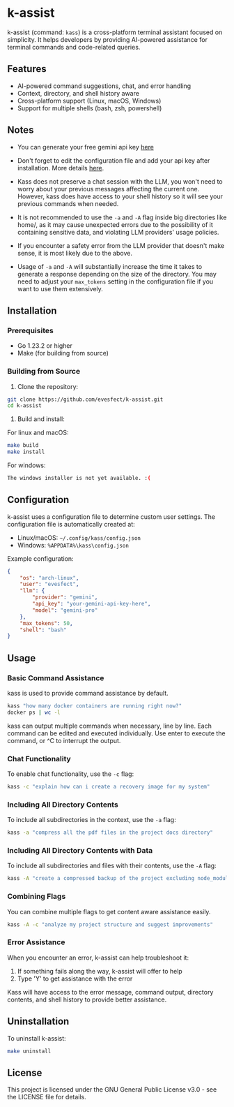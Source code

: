 # k-assist

k-assist (command: `kass`) is a cross-platform terminal assistant focused on simplicity. It helps developers by providing AI-powered assistance for terminal commands and code-related queries.

## Features

- AI-powered command suggestions, chat, and error handling
- Context, directory, and shell history aware
- Cross-platform support (Linux, macOS, Windows)
- Support for multiple shells (bash, zsh, powershell)

## Notes

- You can generate your free gemini api key [here](https://ai.google.dev/gemini-api/docs/api-key)

- Don't forget to edit the configuration file and add your api key after installation. More details [here](#configuration).

- Kass does not preserve a chat session with the LLM, you won't need to worry about your previous messages affecting the current one. However, kass does have access to your shell history so it will see your previous commands when needed.

- It is not recommended to use the `-a` and `-A` flag inside big directories like home/, as it may cause unexpected errors due to the possibility of it containing sensitive data, and violating LLM providers' usage policies.

- If you encounter a safety error from the LLM provider that doesn't make sense, it is most likely due to the above.

- Usage of `-a` and `-A` will substantially increase the time it takes to generate a response depending on the size of the directory. You may need to adjust your `max_tokens` setting in the configuration file if you want to use them extensively.

## Installation

### Prerequisites

- Go 1.23.2 or higher
- Make (for building from source)

### Building from Source

1. Clone the repository:

```bash
git clone https://github.com/evesfect/k-assist.git
cd k-assist
```

1. Build and install:

For linux and macOS:

```bash
make build
make install
```

For windows:

```bash
The windows installer is not yet available. :(
```

## Configuration

k-assist uses a configuration file to determine custom user settings.
The configuration file is automatically created at:

- Linux/macOS: `~/.config/kass/config.json`
- Windows: `%APPDATA%\kass\config.json`

Example configuration:

```json
{
    "os": "arch-linux",
    "user": "evesfect",
    "llm": {
        "provider": "gemini",
        "api_key": "your-gemini-api-key-here",
        "model": "gemini-pro"
    },
    "max_tokens": 50,
    "shell": "bash"
}
```

## Usage

### Basic Command Assistance

kass is used to provide command assistance by default.

```bash
kass "how many docker containers are running right now?"
docker ps | wc -l
```

kass can output multiple commands when necessary, line by line. Each command can be edited and executed individually. Use enter to execute the command, or ^C to interrupt the output.

### Chat Functionality

To enable chat functionality, use the `-c` flag:

```bash
kass -c "explain how can i create a recovery image for my system"
```

### Including All Directory Contents

To include all subdirectories in the context, use the `-a` flag:

```bash
kass -a "compress all the pdf files in the project docs directory"
```

### Including All Directory Contents with Data

To include all subdirectories and files with their contents, use the `-A` flag:

```bash
kass -A "create a compressed backup of the project excluding node_modules, build directories, and temporary files""
```

### Combining Flags

You can combine multiple flags to get content aware assistance easily.

```bash
kass -A -c "analyze my project structure and suggest improvements"
```

### Error Assistance

When you encounter an error, k-assist can help troubleshoot it:

1. If something fails along the way, k-assist will offer to help
2. Type 'Y' to get assistance with the error

Kass will have access to the error message, command output, directory contents, and shell history to provide better assistance.

## Uninstallation

To uninstall k-assist:

```bash
make uninstall
```

## License

This project is licensed under the GNU General Public License v3.0 - see the LICENSE file for details.
